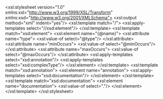 <?xml version="1.0" encoding="UTF-8"?>
<xsl:stylesheet version="1.0" xmlns:xsl="http://www.w3.org/1999/XSL/Transform" xmlns:xsd="http://www.w3.org/2001/XMLSchema">
  <xsl:output method="xml" indent="yes"/>
  <xsl:template match="/">
    <xsl:apply-templates select="//xsd:element"/>
  </xsl:template>
  <xsl:template match="xsd:element">
    <xsl:element name="{@name}">
      <xsl:attribute name="type">
        <xsl:value-of select="@type"/>
      </xsl:attribute>
      <xsl:attribute name="minOccurs">
        <xsl:value-of select="@minOccurs"/>
      </xsl:attribute>
      <xsl:attribute name="maxOccurs">
        <xsl:value-of select="@maxOccurs"/>
      </xsl:attribute>
      <xsl:apply-templates select="xsd:annotation"/>
      <xsl:apply-templates select="xsd:complexType"/>
    </xsl:element>
  </xsl:template>
  <xsl:template match="xsd:annotation">
    <xsl:element name="annotation">
      <xsl:apply-templates select="xsd:documentation"/>
    </xsl:element>
  </xsl:template>
  <xsl:template match="xsd:documentation">
    <xsl:element name="documentation">
      <xsl:value-of select="."/>
    </xsl:element>
  </xsl:template>
</xsl:stylesheet>
